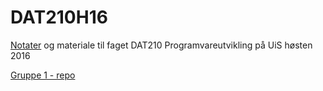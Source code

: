 # DAT210H16

[Notater](Notater) og materiale til faget DAT210 Programvareutvikling på UiS høsten 2016

[Gruppe 1 - repo](https://github.com/dat210-teamone)
